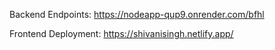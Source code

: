 Backend Endpoints:
https://nodeapp-qup9.onrender.com/bfhl

Frontend Deployment:
https://shivanisingh.netlify.app/
